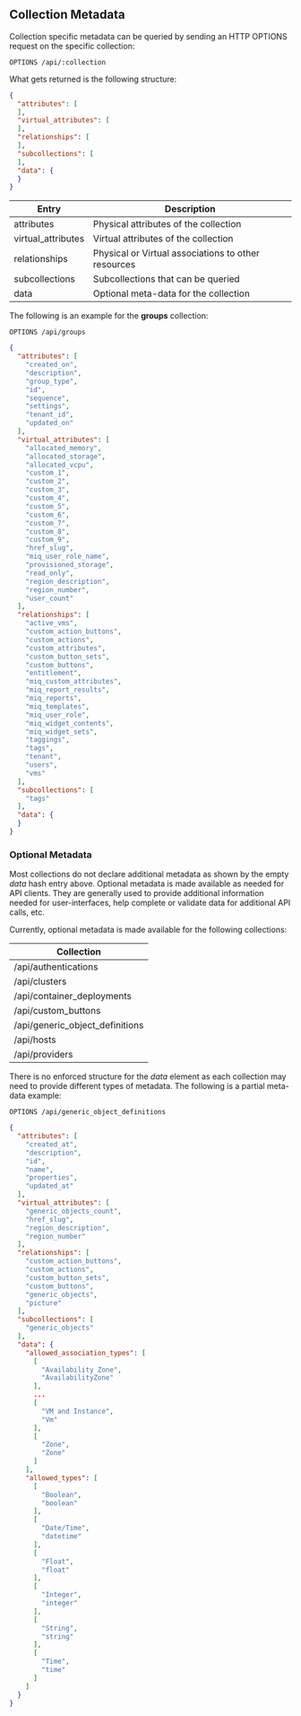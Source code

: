 ---
---

## Collection Metadata

Collection specific metadata can be queried by sending an HTTP OPTIONS
request on the specific collection:

    OPTIONS /api/:collection

What gets returned is the following structure:

``` json
{
  "attributes": [
  ],
  "virtual_attributes": [
  ],
  "relationships": [
  ],
  "subcollections": [
  ],
  "data": {
  }
}
```

| Entry               | Description                                         |
| ------------------- | --------------------------------------------------- |
| attributes          | Physical attributes of the collection               |
| virtual\_attributes | Virtual attributes of the collection                |
| relationships       | Physical or Virtual associations to other resources |
| subcollections      | Subcollections that can be queried                  |
| data                | Optional meta-data for the collection               |

The following is an example for the **groups** collection:

    OPTIONS /api/groups

``` json
{
  "attributes": [
    "created_on",
    "description",
    "group_type",
    "id",
    "sequence",
    "settings",
    "tenant_id",
    "updated_on"
  ],
  "virtual_attributes": [
    "allocated_memory",
    "allocated_storage",
    "allocated_vcpu",
    "custom_1",
    "custom_2",
    "custom_3",
    "custom_4",
    "custom_5",
    "custom_6",
    "custom_7",
    "custom_8",
    "custom_9",
    "href_slug",
    "miq_user_role_name",
    "provisioned_storage",
    "read_only",
    "region_description",
    "region_number",
    "user_count"
  ],
  "relationships": [
    "active_vms",
    "custom_action_buttons",
    "custom_actions",
    "custom_attributes",
    "custom_button_sets",
    "custom_buttons",
    "entitlement",
    "miq_custom_attributes",
    "miq_report_results",
    "miq_reports",
    "miq_templates",
    "miq_user_role",
    "miq_widget_contents",
    "miq_widget_sets",
    "taggings",
    "tags",
    "tenant",
    "users",
    "vms"
  ],
  "subcollections": [
    "tags"
  ],
  "data": {
  }
}
```

### Optional Metadata

Most collections do not declare additional metadata as shown by the
empty *data* hash entry above. Optional metadata is made available as
needed for API clients. They are generally used to provide additional
information needed for user-interfaces, help complete or validate data
for additional API calls, etc.

Currently, optional metadata is made available for the following
collections:

| Collection                        |
| --------------------------------- |
| /api/authentications              |
| /api/clusters                     |
| /api/container\_deployments       |
| /api/custom\_buttons              |
| /api/generic\_object\_definitions |
| /api/hosts                        |
| /api/providers                    |

There is no enforced structure for the *data* element as each collection
may need to provide different types of metadata. The following is a
partial meta-data example:

``` data
OPTIONS /api/generic_object_definitions
```

``` json
{
  "attributes": [
    "created_at",
    "description",
    "id",
    "name",
    "properties",
    "updated_at"
  ],
  "virtual_attributes": [
    "generic_objects_count",
    "href_slug",
    "region_description",
    "region_number"
  ],
  "relationships": [
    "custom_action_buttons",
    "custom_actions",
    "custom_button_sets",
    "custom_buttons",
    "generic_objects",
    "picture"
  ],
  "subcollections": [
    "generic_objects"
  ],
  "data": {
    "allowed_association_types": [
      [
        "Availability Zone",
        "AvailabilityZone"
      ],
      ...
      [
        "VM and Instance",
        "Vm"
      ],
      [
        "Zone",
        "Zone"
      ]
    ],
    "allowed_types": [
      [
        "Boolean",
        "boolean"
      ],
      [
        "Date/Time",
        "datetime"
      ],
      [
        "Float",
        "float"
      ],
      [
        "Integer",
        "integer"
      ],
      [
        "String",
        "string"
      ],
      [
        "Time",
        "time"
      ]
    ]
  }
}
```
